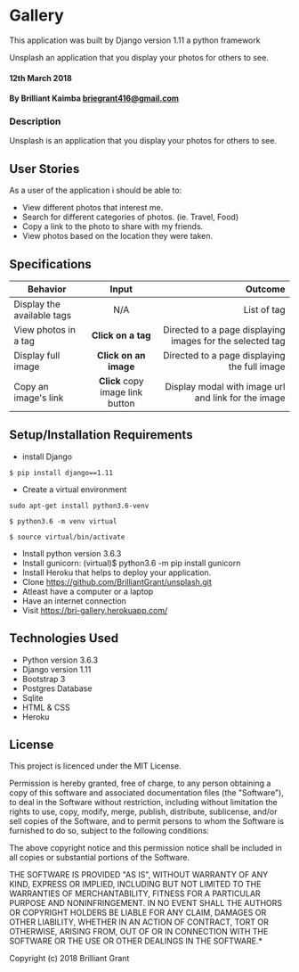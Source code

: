 # Gallery

This application was built by Django version 1.11 a python framework

Unsplash an application that you display your photos for others to see.

#### 12th March 2018

#### By Brilliant Kaimba briegrant416@gmail.com

### Description

Unsplash is an application that you display your photos for others to see.

## User Stories

As a user of the application i should be able to:

* View different photos that interest me.
* Search for different categories of photos. (ie. Travel, Food)
* Copy a link to the photo to share with my friends.
* View photos based on the location they were taken.

## Specifications

| Behavior        | Input           | Outcome  |
| ------------- |:-------------:| -----:|
| Display the available tags | N/A | List of tag |
| View photos in a tag | **Click on a tag** | Directed to a page displaying images for the selected tag |
| Display full image | **Click on an image** | Directed to a page displaying the full image |
| Copy an image's link | **Click** copy image link button | Display modal with image url and link for the image |


## Setup/Installation Requirements

* install Django

```$ pip install django==1.11```

* Create a virtual environment

 `sudo apt-get install python3.6-venv`

 ```$ python3.6 -m venv virtual```

```$ source virtual/bin/activate```

* Install python version 3.6.3
* Install gunicorn: (virtual)$ python3.6 -m pip install gunicorn
* Install Heroku that helps to deploy your application.
* Clone https://github.com/BrilliantGrant/unsplash.git
* Atleast have a computer or a laptop
* Have an internet connection
* Visit  https://bri-gallery.herokuapp.com/

## Technologies Used

  * Python version 3.6.3
  * Django version 1.11
  * Bootstrap 3
  * Postgres Database
  * Sqlite
  * HTML & CSS 
  * Heroku

## License

This project is licenced under the MIT License.

Permission is hereby granted, free of charge, to any person obtaining a copy of this software and associated documentation files (the "Software"), to deal in the Software without restriction, including without limitation the rights to use, copy, modify, merge, publish, distribute, sublicense, and/or sell copies of the Software, and to permit persons to whom the Software is furnished to do so, subject to the following conditions:

The above copyright notice and this permission notice shall be included in all copies or substantial portions of the Software.

THE SOFTWARE IS PROVIDED "AS IS", WITHOUT WARRANTY OF ANY KIND, EXPRESS OR IMPLIED, INCLUDING BUT NOT LIMITED TO THE WARRANTIES OF MERCHANTABILITY, FITNESS FOR A PARTICULAR PURPOSE AND NONINFRINGEMENT. IN NO EVENT SHALL THE AUTHORS OR COPYRIGHT HOLDERS BE LIABLE FOR ANY CLAIM, DAMAGES OR OTHER LIABILITY, WHETHER IN AN ACTION OF CONTRACT, TORT OR OTHERWISE, ARISING FROM, OUT OF OR IN CONNECTION WITH THE SOFTWARE OR THE USE OR OTHER DEALINGS IN THE SOFTWARE.*

Copyright (c) 2018 Brilliant Grant



